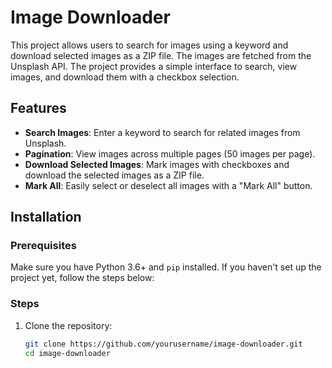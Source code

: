 # Image Downloader

This project allows users to search for images using a keyword and download selected images as a ZIP file. The images are fetched from the Unsplash API. The project provides a simple interface to search, view images, and download them with a checkbox selection.

## Features

- **Search Images**: Enter a keyword to search for related images from Unsplash.
- **Pagination**: View images across multiple pages (50 images per page).
- **Download Selected Images**: Mark images with checkboxes and download the selected images as a ZIP file.
- **Mark All**: Easily select or deselect all images with a "Mark All" button.

## Installation

### Prerequisites

Make sure you have Python 3.6+ and `pip` installed. If you haven't set up the project yet, follow the steps below:

### Steps

1. Clone the repository:

   ```bash
   git clone https://github.com/yourusername/image-downloader.git
   cd image-downloader
